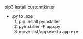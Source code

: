 pip3 install customtkinter

- .py to .exe
    1. pip install pyinstaller
    2. pyinstaller -F app.py
    3. move dist/app.exe to app.exe